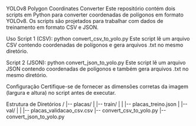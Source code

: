 YOLOv8 Polygon Coordinates Converter
Este repositório contém dois scripts em Python para converter coordenadas de polígonos em formato YOLOv8. Os scripts são projetados para trabalhar com dados de treinamento em formato CSV e JSON.

Uso
Script 1 (CSV):
python convert_csv_to_yolo.py
Este script lê um arquivo CSV contendo coordenadas de polígonos e gera arquivos .txt no mesmo diretório.

Script 2 (JSON):
python convert_json_to_yolo.py
Este script lê um arquivo JSON contendo coordenadas de polígonos e também gera arquivos .txt no mesmo diretório.

Configuração
Certifique-se de fornecer as dimensões corretas da imagem (largura e altura) no script antes de executar.

Estrutura de Diretórios
/
|-- placas/
|   |-- train/
|   |   |-- placas_treino.json
|   |-- val/
|   |   |-- placas_validacao_csv.csv
|-- convert_csv_to_yolo.py
|-- convert_json_to_yolo.py
